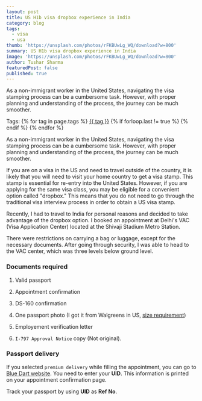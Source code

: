 ```yaml
---
layout: post
title: US H1b visa dropbox experience in India
category: blog
tags:
  - visa
  - usa
thumb: 'https://unsplash.com/photos/rFKBUwLg_WQ/download?w=800'
summary: US H1b visa dropbox experience in India
image: 'https://unsplash.com/photos/rFKBUwLg_WQ/download?w=800'
author: Tushar Sharma
featuredPost: false
published: true
---
```


As a non-immigrant worker in the United States, navigating the visa stamping process can be a cumbersome task. However, with proper planning and understanding of the process, the journey can be much smoother.<!-- truncate_here -->
<p>Tags: {% for tag in page.tags %} <a class="mytag" href="/tag/{{ tag }}" title="View posts tagged with &quot;{{ tag }}&quot;">{{ tag }}</a>  {% if forloop.last != true %} {% endif %} {% endfor %} </p>

As a non-immigrant worker in the United States, navigating the visa stamping process can be a cumbersome task. However, with proper planning and understanding of the process, the journey can be much smoother.

If you are on a visa in the US and need to travel outside of the country, it is likely that you will need to visit your home country to get a visa stamp. This stamp is essential for re-entry into the United States. However, if you are applying for the same visa class, you may be eligible for a convenient option called "dropbox." This means that you do not need to go through the traditional visa interview process in order to obtain a US visa stamp.

Recently, I had to travel to India for personal reasons and decided to take advantage of the dropbox option. I booked an appointment at Delhi's VAC (Visa Application Center) located at the Shivaji Stadium Metro Station.

There were restrictions on carrying a bag or luggage, except for the necessary documents. After going through security, I was able to head to the VAC center, which was three levels below ground level.

### Documents required

1. Valid passport

2. Appointment confirmation

3. DS-160 confirmation

4. One passport photo (I got it from Walgreens in US, [size requirement](https://travel.state.gov/content/travel/en/passports/how-apply/photos.html))

5. Employement verification letter

6. `I-797 Approval Notice` copy (Not original).

### Passport delivery

If you selected `premium delivery` while filling the appointment, you can go to [Blue Dart website](https://www.bluedart.com/web/guest). You need to enter your **UID**. This information is printed on your appointment confirmation page.

Track your passport by using **UID** as **Ref No**. 
